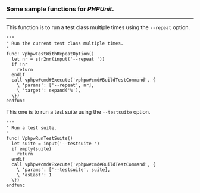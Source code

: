 ### Some sample functions for *PHPUnit*.

---

This function is to run a test class multiple times using the `--repeat` option.

```VimL
"""
" Run the current test class multiple times.
"
func! VphpwTestWithRepeatOption()
  let nr = str2nr(input('--repeat '))
  if !nr
    return
  endif
  call vphpw#cmd#Execute('vphpw#cmd#BuildTestCommand', {
    \ 'params': ['--repeat', nr],
    \ 'target': expand('%'),
  \})
endfunc
```

This one is to run a test suite using the `--testsuite` option.

```VimL
"""
" Run a test suite.
"
func! VphpwRunTestSuite()
  let suite = input('--testsuite ')
  if empty(suite)
    return
  endif
  call vphpw#cmd#Execute('vphpw#cmd#BuildTestCommand', {
    \ 'params': ['--testsuite', suite],
    \ 'asLast': 1
  \})
endfunc
```
